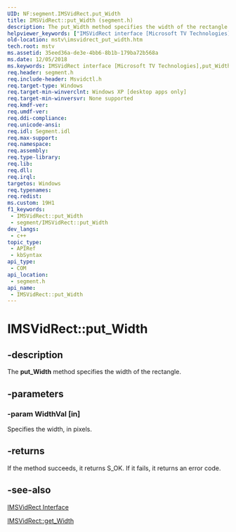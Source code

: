 ```yaml
---
UID: NF:segment.IMSVidRect.put_Width
title: IMSVidRect::put_Width (segment.h)
description: The put_Width method specifies the width of the rectangle.
helpviewer_keywords: ["IMSVidRect interface [Microsoft TV Technologies]","put_Width method","IMSVidRect.put_Width","IMSVidRect::put_Width","IMSVidRectput_Width","mstv.imsvidrect_put_width","put_Width","put_Width method [Microsoft TV Technologies]","put_Width method [Microsoft TV Technologies]","IMSVidRect interface","segment/IMSVidRect::put_Width"]
old-location: mstv\imsvidrect_put_width.htm
tech.root: mstv
ms.assetid: 35eed36a-de3e-4bb6-8b1b-179ba72b568a
ms.date: 12/05/2018
ms.keywords: IMSVidRect interface [Microsoft TV Technologies],put_Width method, IMSVidRect.put_Width, IMSVidRect::put_Width, IMSVidRectput_Width, mstv.imsvidrect_put_width, put_Width, put_Width method [Microsoft TV Technologies], put_Width method [Microsoft TV Technologies],IMSVidRect interface, segment/IMSVidRect::put_Width
req.header: segment.h
req.include-header: Msvidctl.h
req.target-type: Windows
req.target-min-winverclnt: Windows XP [desktop apps only]
req.target-min-winversvr: None supported
req.kmdf-ver: 
req.umdf-ver: 
req.ddi-compliance: 
req.unicode-ansi: 
req.idl: Segment.idl
req.max-support: 
req.namespace: 
req.assembly: 
req.type-library: 
req.lib: 
req.dll: 
req.irql: 
targetos: Windows
req.typenames: 
req.redist: 
ms.custom: 19H1
f1_keywords:
 - IMSVidRect::put_Width
 - segment/IMSVidRect::put_Width
dev_langs:
 - c++
topic_type:
 - APIRef
 - kbSyntax
api_type:
 - COM
api_location:
 - segment.h
api_name:
 - IMSVidRect::put_Width
---
```


# IMSVidRect::put_Width


## -description

The <b>put_Width</b> method specifies the width of the rectangle.

## -parameters

### -param WidthVal [in]

Specifies the width, in pixels.

## -returns

If the method succeeds, it returns S_OK. If it fails, it returns an error code.

## -see-also

<a href="/previous-versions/windows/desktop/mstv/msvidrect">IMSVidRect Interface</a>



<a href="/windows/desktop/api/segment/nf-segment-imsvidrect-get_width">IMSVidRect::get_Width</a>


